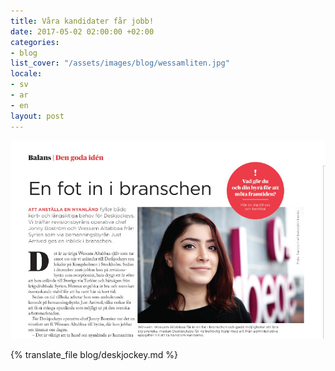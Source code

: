 ```yaml
---
title: Våra kandidater får jobb!
date: 2017-05-02 02:00:00 +02:00
categories:
- blog
list_cover: "/assets/images/blog/wessamliten.jpg"
locale:
- sv
- ar
- en
layout: post
---
```


![Wessam](/assets/images/blog/wessamliten.jpg)

{% translate_file blog/deskjockey.md %}
